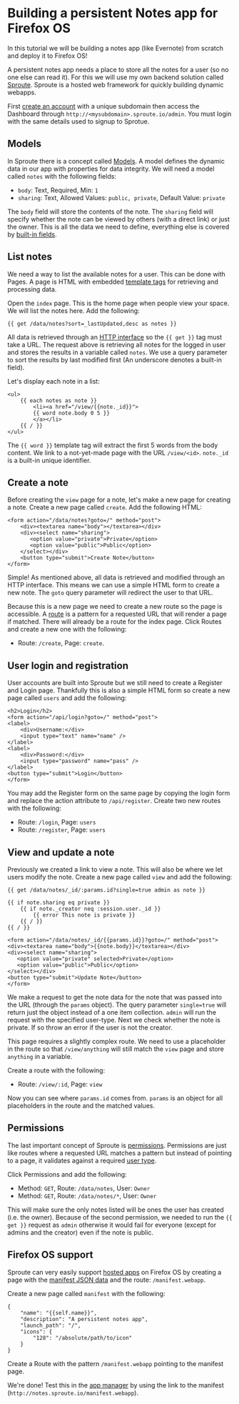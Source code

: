# Building a persistent Notes app for Firefox OS

In this tutorial we will be building a notes app (like Evernote) from scratch and deploy it to Firefox OS!

A persistent notes app needs a place to store all the notes for a user (so no one else can read it). For this we will use my own backend solution called [Sproute](http://getsproute.com). Sproute is a hosted web framework for quickly building dynamic webapps.

First [create an account](http://getsproute.com/signup) with a unique subdomain then access the Dashboard through `http://<mysubdomain>.sproute.io/admin`. You must login with the same details used to signup to Sprotue.

## Models

In Sproute there is a concept called [Models](http://getsproute.com/docs/models). A model defines the dynamic data in our app with properties for data integrity. We will need a model called `notes` with the following fields:

- `body`: Text, Required, Min: `1`
- `sharing`: Text, Allowed Values: `public, private`, Default Value: `private`

The `body` field will store the contents of the note. The `sharing` field will specify whether the note can be viewed by others (with a direct link) or just the owner. This is all the data we need to define, everything else is covered by [built-in fields](http://getsproute.com/docs/rest#built-in-fields).

## List notes

We need a way to list the available notes for a user. This can be done with Pages. A page is HTML with embedded [template tags](http://getsproute.com/docs/pages) for retrieving and processing data.

Open the `index` page. This is the home page when people view your space. We will list the notes here. Add the following: 

    {{ get /data/notes?sort=_lastUpdated,desc as notes }}

All data is retrieved through an [HTTP interface](http://getsproute.com/docs/rest) so the `{{ get }}` tag must take a URL. The request above is retrieving all notes for the logged in user and stores the results in a variable called `notes`. We use a query parameter to sort the results by last modified first (An underscore denotes a built-in field).

Let's display each note in a list:

    <ul>
        {{ each notes as note }}
            <li><a href="/view/{{note._id}}">
            {{ word note.body 0 5 }}
            </a></li>
        {{ / }}
    </ul>

The `{{ word }}` template tag will extract the first 5 words from the body content. We link to a not-yet-made page with the URL `/view/<id>`. `note._id` is a built-in unique identifier.

## Create a note

Before creating the `view` page for a note, let's make a new page for creating a note. Create a new page called `create`. Add the following HTML:

    <form action="/data/notes?goto=/" method="post">
        <div><textarea name="body"></textarea></div>
        <div><select name="sharing">
           <option value="private">Private</option>
           <option value="public">Public</option>
        </select></div>
        <button type="submit">Create Note</button>
    </form>

Simple! As mentioned above, all data is retrieved and modified through an HTTP interface. This means we can use a simple HTML form to create a new note. The `goto` query parameter will redirect the user to that URL.

Because this is a new page we need to create a new route so the page is accessible. A [route](http://getsproute.com/docs/routes) is a pattern for a requested URL that will render a page if matched. There will already be a route for the index page. Click Routes and create a new one with the following:

- Route: `/create`, Page: `create`.

## User login and registration

User accounts are built into Sproute but we still need to create a Register and Login page. Thankfully this is also a simple HTML form so create a new page called `users` and add the following:

    <h2>Login</h2>
    <form action="/api/login?goto=/" method="post">
    <label>
        <div>Username:</div>
        <input type="text" name="name" />
    </label>
    <label>
        <div>Password:</div>
        <input type="password" name="pass" />
    </label>
    <button type="submit">Login</button>
    </form>

You may add the Register form on the same page by copying the login form and replace the action attribute to `/api/register`. Create two new routes with the following:

- Route: `/login`, Page: `users`
- Route: `/register`, Page: `users`

## View and update a note

Previously we created a link to view a note. This will also be where we let users modify the note. Create a new page called `view` and add the following:

    {{ get /data/notes/_id/:params.id?single=true admin as note }}

    {{ if note.sharing eq private }}
        {{ if note._creator neq :session.user._id }}
            {{ error This note is private }}
        {{ / }}
    {{ / }}

    <form action="/data/notes/_id/{{params.id}}?goto=/" method="post">
    <div><textarea name="body">{{note.body}}</textarea></div>
    <div><select name="sharing">
       <option value="private" selected>Private</option>
       <option value="public">Public</option>
    </select></div>
    <button type="submit">Update Note</button>
    </form>

We make a request to get the note data for the note that was passed into the URL (through the `params` object). The query parameter `single=true` will return just the object instead of a one item collection. `admin` will run the request with the specified user-type. Next we check whether the note is private. If so throw an error if the user is not the creator.

This page requires a slightly complex route. We need to use a placeholder in the route so that `/view/anything` will still match the `view` page and store `anything` in a variable.

Create a route with the following:

- Route: `/view/:id`, Page: `view`

Now you can see where `params.id` comes from. `params` is an object for all placeholders in the route and the matched values.

## Permissions

The last important concept of Sproute is [permissions](http://getsproute.com/docs/permissions). Permissions are just like routes where a requested URL matches a pattern but instead of pointing to a page, it validates against a required [user type](https://getsproute.com/docs/permissions#user-types).

Click Permissions and add the following:

- Method: `GET`, Route: `/data/notes`, User: `Owner`
- Method: `GET`, Route: `/data/notes/*`, User: `Owner`

This will make sure the only notes listed will be ones the user has created (i.e. the owner). Because of the second permission, we needed to run the `{{ get }}` request as `admin` otherwise it would fail for everyone (except for admins and the creator) even if the note is public.

## Firefox OS support

Sproute can very easily support [hosted apps](https://developer.mozilla.org/en-US/Marketplace/Publishing/Publish_options#Hosted_apps) on Firefox OS by creating a page with the [manifest JSON data](https://developer.mozilla.org/en-US/Apps/Developing/Manifest) and the route: `/manifest.webapp`. 

Create a new page called `manifest` with the following:

    {
        "name": "{{self.name}}",
        "description": "A persistent notes app",
        "launch_path": "/",
        "icons": {
            "128": "/absolute/path/to/icon"
        }
    }

Create a Route with the pattern `/manifest.webapp` pointing to the manifest page.

We're done! Test this in the [app manager](https://developer.mozilla.org/en-US/Firefox_OS/Using_the_App_Manager) by using the link to the manifest (`http://notes.sproute.io/manifest.webapp`).
